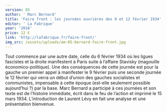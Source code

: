 ```yaml
---
version: 85
author: ' Marc Bernard'
title: 'Faire front : les journées ouvrières des 9 et 12 février 1934'
editor: ' La Fabrique'
year: '2018'
price: 12 €
link: 'http://lafabrique.fr/faire-front/'
img_src: /assets/uploads/am-85-bernard-faire-front.jpg
---
```

Tout commence par une autre date, celle du 6 février 1934 où les ligues fascistes et la droite manifestent à Paris suite à l’affaire Stavisky (magouille économico-politique). Une des conséquences de cette journée est pour la gauche un premier appel à manifester le 9 février puis une seconde journée le 12 février qui verra un début d’union des gauches socialistes et communistes, impensable à cette époque (est-elle seulement possible aujourd’hui ?) par la base. Marc Bernard a participé à ces journées et son texte est de l’histoire immédiate, écrit dans le feu de l’action et imprimé le 15 mars 1934. L’introduction de Laurent Lévy en fait une analyse et une présentation bienvenue.
